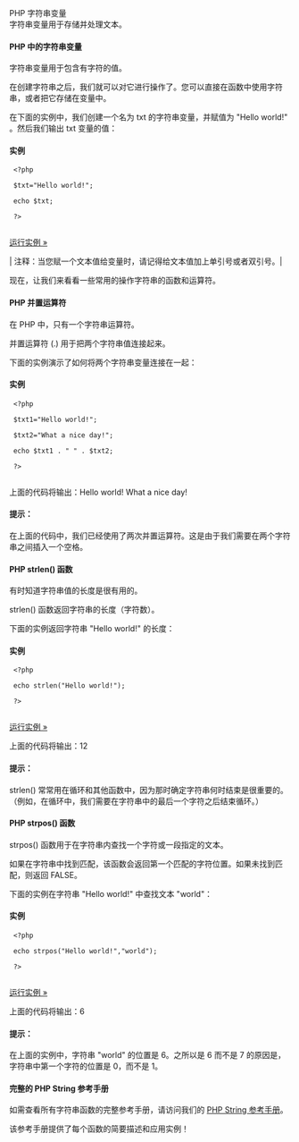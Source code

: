  PHP 字符串变量  
字符串变量用于存储并处理文本。

 

#### PHP 中的字符串变量

 字符串变量用于包含有字符的值。

 在创建字符串之后，我们就可以对它进行操作了。您可以直接在函数中使用字符串，或者把它存储在变量中。

 在下面的实例中，我们创建一个名为 txt 的字符串变量，并赋值为 "Hello world!" 。然后我们输出 txt 变量的值：

  
#### 实例

 
```
 <?php

 $txt="Hello world!";

 echo $txt;

 ?> 


```
 

[运行实例 »](http://www.w3cschool.cc/try/showphp.php?filename=demo_string_echo) 

 



|  注释：当您赋一个文本值给变量时，请记得给文本值加上单引号或者双引号。|

现在，让我们来看看一些常用的操作字符串的函数和运算符。

 

#### PHP 并置运算符

 在 PHP 中，只有一个字符串运算符。

 并置运算符 (.) 用于把两个字符串值连接起来。

 下面的实例演示了如何将两个字符串变量连接在一起：

  
#### 实例

 
```
 <?php

 $txt1="Hello world!";

 $txt2="What a nice day!";

 echo $txt1 . " " . $txt2;

 ?> 


```
 

 上面的代码将输出：Hello world! What a nice day! 

 

#### 提示：

在上面的代码中，我们已经使用了两次并置运算符。这是由于我们需要在两个字符串之间插入一个空格。

 

#### PHP strlen() 函数

 有时知道字符串值的长度是很有用的。

 strlen() 函数返回字符串的长度（字符数）。

 下面的实例返回字符串 "Hello world!" 的长度：

  
#### 实例

 
```
 <?php

 echo strlen("Hello world!");

 ?> 


```
 

[运行实例 »](http://www.w3cschool.cc/try/showphp.php?filename=demo_string_length) 

 上面的代码将输出：12

 

#### 提示：

strlen() 常常用在循环和其他函数中，因为那时确定字符串何时结束是很重要的。（例如，在循环中，我们需要在字符串中的最后一个字符之后结束循环。）

 

#### PHP strpos() 函数

 strpos() 函数用于在字符串内查找一个字符或一段指定的文本。

 如果在字符串中找到匹配，该函数会返回第一个匹配的字符位置。如果未找到匹配，则返回 FALSE。

 下面的实例在字符串 "Hello world!" 中查找文本 "world"：

  
#### 实例

 
```
 <?php

 echo strpos("Hello world!","world");

 ?> 


```
 

[运行实例 »](http://www.w3cschool.cc/try/showphp.php?filename=demo_string_pos) 

 上面的代码将输出：6

 

#### 提示：

在上面的实例中，字符串 "world" 的位置是 6。之所以是 6 而不是 7 的原因是，字符串中第一个字符的位置是 0，而不是 1。

 

#### 完整的 PHP String 参考手册

 如需查看所有字符串函数的完整参考手册，请访问我们的 [PHP String 参考手册](http://www.w3cschool.cc/php/php-ref-string.html)。

 该参考手册提供了每个函数的简要描述和应用实例！

 

